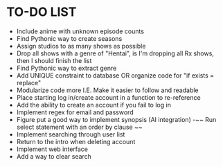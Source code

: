# TO-DO LIST

- Include anime with unknown episode counts
- Find Pythonic way to create seasons
- Assign studios to as many shows as possible
- Drop all shows with a genre of "Hentai", is I'm dropping all Rx shows, then I should finish the list
- Find Pythonic way to extract genre
- Add UNIQUE constraint to database OR organize code for "if exists = replace"
- Modularize code more I.E. Make it easier to follow and readable
- Place starting log in/create account in a function to re-reference
- Add the ability to create an account if you fail to log in
- Implement regex for email and password
- Figure put a good way to implement synopsis (AI integration)
-~~ Run select statement with an order by clause ~~
- Implement searching through user list
- Return to the intro when deleting account
- Implement web interface
- Add a way to clear search